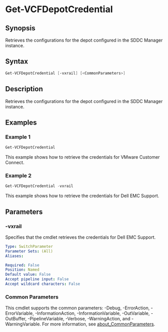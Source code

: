 # Get-VCFDepotCredential

## Synopsis

Retrieves the configurations for the depot configured in the SDDC Manager instance.

## Syntax

```powershell
Get-VCFDepotCredential [-vxrail] [<CommonParameters>]
```

## Description

Retrieves the configurations for the depot configured in the SDDC Manager instance.

## Examples

### Example 1

```powershell
Get-VCFDepotCredential
```

This example shows how to retrieve the credentials for VMware Customer Connect.

### Example 2

```powershell
Get-VCFDepotCredential -vxrail
```

This example shows how to retrieve the credentials for Dell EMC Support.

## Parameters

### -vxrail

Specifies that the cmdlet retrieves the credentials for Dell EMC Support.

```yaml
Type: SwitchParameter
Parameter Sets: (All)
Aliases:

Required: False
Position: Named
Default value: False
Accept pipeline input: False
Accept wildcard characters: False
```

### Common Parameters

This cmdlet supports the common parameters: -Debug, -ErrorAction, -ErrorVariable, -InformationAction, -InformationVariable, -OutVariable, -OutBuffer, -PipelineVariable, -Verbose, -WarningAction, and -WarningVariable. For more information, see [about_CommonParameters](http://go.microsoft.com/fwlink/?LinkID=113216).
